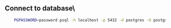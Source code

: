 ## Connect to database\
```bash
    PGPASSWORD=password psql -h localhost -p 5432 -d postgres -U postgres
```
